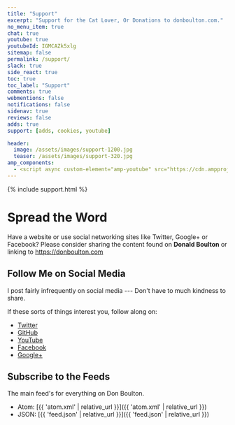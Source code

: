 ```yaml
---
title: "Support"
excerpt: "Support for the Cat Lover, Or Donations to donboulton.com."
no_menu_item: true
chat: true
youtube: true
youtubeId: IGMCAZk5xlg
sitemap: false
permalink: /support/
slack: true
side_react: true
toc: true
toc_label: "Support"
comments: true
webmentions: false
notifications: false
sidenav: true
reviews: false
adds: true
support: [adds, cookies, youtube]

header:
  image: /assets/images/support-1200.jpg
  teaser: /assets/images/support-320.jpg
amp_components:
  - <script async custom-element="amp-youtube" src="https://cdn.ampproject.org/v0/amp-youtube-0.1.js"></script>
---
```


{% include support.html %}

# Spread the Word

Have a website or use social networking sites like Twitter, Google+ or Facebook? Please consider sharing the content found on **Donald Boulton** or linking to <https://donboulton.com>

## Follow Me on Social Media

I post fairly infrequently on social media --- Don't have to much kindness to share.

If these sorts of things interest you, follow along on:

- [Twitter](https://twitter.com/donboulton)
- [GitHub](https://github.com/donaldboulton)
- [YouTube](https://www.youtube.com/channel/UCHED4RFSxXXNGDDvWpgzHXg)
- [Facebook](https://www.facebook.com/donboulton)
- [Google+](https://plus.google.com/+DonaldBoulton)

## Subscribe to the Feeds

The main feed's for everything on Don Boulton.

- Atom: [{{ 'atom.xml' | relative_url }}]({{ 'atom.xml' | relative_url }})
- JSON: [{{ 'feed.json' | relative_url }}]({{ 'feed.json' | relative_url }})
